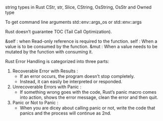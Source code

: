 string types in Rust
CStr, str, Slice, CString, OsString, OsStr and Owned type

To get command line arguments
std::env::args_os or std::env::args

Rust doesn’t guarantee TOC (Tail Call Optimization).

&self : when Read-only reference is required to the function.
self : When a value is to be consumed by the function.
&mut : When a value needs to be mutated by the function with consuming it.

Rust Error Handling is categorized into three parts:

1. Recoverable Error with Results :
   - If an error occurs, the program doesn’t stop completely.
   - Instead, it can easily be interpreted or responded.
2. Unrecoverable Errors with Panic :
   - If something wrong goes with the code, Rust’s panic macro comes into action, shows the error message, clean the error and then quit.
3. Panic or Not to Panic :
   - When you are dicey about calling panic or not, write the code that panics and the process will continue as 2nd.
